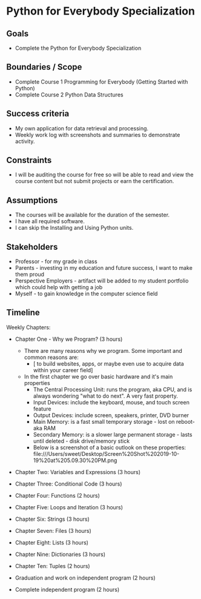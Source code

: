 # Python for Everybody Specialization

## Goals </br> 

 - Complete the Python for Everybody Specialization

## Boundaries / Scope </br>

 - Complete Course 1 Programming for Everybody (Getting Started with Python)</br>
 - Complete Course 2 Python Data Structures</br>
     		 
## Success criteria </br>

 - My own application for data retrieval and processing.
 - Weekly work log with screenshots and summaries to demonstrate activity.

## Constraints </br>

 - I will be auditing the course for free so will be able to read and view the course content but not submit projects or earn the certification.

## Assumptions </br>

- The courses will be available for the duration of the semester.
- I have all required software.
- I can skip the Installing and Using Python units.

## Stakeholders </br>

 - Professor - for my grade in class
 - Parents - investing in my education and future success, I want to make them proud
 - Perspective Employers - artifact will be added to my student portfolio which could help with getting a job
 - Myself - to gain knowledge in the computer science field

## Timeline </br>

Weekly Chapters:

 - Chapter One - Why we Program? (3 hours) </br>
	- There are many reasons why we program. Some important and common reasons are:
		- [ to build websites, apps, or maybe even use to acquire data within your career field] 
	- In the first chapter we go over basic hardware and it's main properties
		- The Central Processing Unit: runs the program, aka CPU, and is always wondering "what to do next". A very fast property.
		- Input Devices: include the keyboard, mouse, and touch screen feature
		- Output Devices: include screen, speakers, printer, DVD burner
		- Main Memory: is a fast small temporary storage - lost on reboot- aka RAM
		- Secondary Memory: is a slower large permanent storage - lasts until deleted - disk drive/memory stick
		- Below is a screenshot of a basic outlook on these properties:
		file:///Users/sweet/Desktop/Screen%20Shot%202019-10-19%20at%205.09.30%20PM.png

 - Chapter Two: Variables and Expressions (3 hours) </br> 
 - Chapter Three: Conditional Code (3 hours) </br> 
 - Chapter Four: Functions (2 hours) </br>
 - Chapter Five: Loops and Iteration (3 hours) </br> 
 - Chapter Six: Strings (3 hours) </br> 
 - Chapter Seven: Files (3 hours) </br> 
 - Chapter Eight: Lists (3 hours) </br>
 - Chapter Nine: Dictionaries (3 hours) </br>
 - Chapter Ten: Tuples (2 hours) </br>
 - Graduation and work on independent program (2 hours) </br>
 - Complete independent program (2 hours) </br> 
